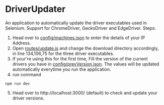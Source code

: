 # DriverUpdater
An application to automatically update the driver executables used in Selenium. 
Support for ChromeDriver, GeckoDriver and EdgeDriver.
Steps:
1. Head over to [config/machines.json](config/machines.json) to enter the details of your IP Address.
2. Open [routes/update.js](routes/update.js) and change the download directory accordingly, in line 134,106,75 for the three driver executables. 
3. If your're using this for the first time, Fill the version of the current drivers you have in [config/prevVersion.json](config/prevVersion.json). The values will be updated automatically everytime you run the application.
4. run command 
```
npm run dev
```
5. Head over to http://localhost:3000/ (default) to check and update your driver versions.
